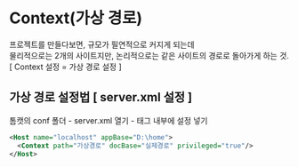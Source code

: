 Context(가상 경로)
===============
프로젝트를 만들다보면, 규모가 필연적으로 커지게 되는데   
물리적으로는 2개의 사이트지만, 논리적으로는 같은 사이트의 경로로 돌아가게 하는 것.   
[ Context 설정 = 가상 경로 설정 ]

가상 경로 설정법 [ server.xml 설정 ]
-----------------
톰캣의 conf 폴더 - server.xml 열기 - <Host> 태그 내부에 <Context> 설정 넣기

```xml
<Host name="localhost" appBase="D:\home">
  <Context path="가상경로" docBase="실제경로" privileged="true"/>
</Host>
```


